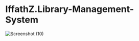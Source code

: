 # IffathZ.Library-Management-System
![Screenshot (10)](https://user-images.githubusercontent.com/76045050/115908539-ed144180-a487-11eb-8dd1-ebd487a9a960.png)
